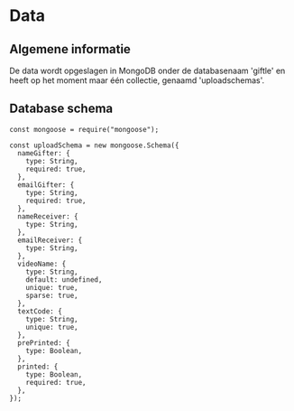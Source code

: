 # Data

## Algemene informatie

De data wordt opgeslagen in MongoDB onder de databasenaam 'giftle' en heeft op het moment maar één collectie, genaamd 'uploadschemas'.

## Database schema

    const mongoose = require("mongoose");
    
    const uploadSchema = new mongoose.Schema({
      nameGifter: {
        type: String,
        required: true,
      },
      emailGifter: {
        type: String,
        required: true,
      },
      nameReceiver: {
        type: String,
      },
      emailReceiver: {
        type: String,
      },
      videoName: {
        type: String,
        default: undefined,
        unique: true,
        sparse: true,
      },
      textCode: {
        type: String,
        unique: true,
      },
      prePrinted: {
        type: Boolean,
      },
      printed: {
        type: Boolean,
        required: true,
      },
    });

<!--
Intent

The purpose of the data section is to record anything that is important from a data perspective, answering the following types of questions:

• What does the data model look like?
• Where is data stored?
• Who owns the data?
• How much storage space is needed for the data? (e.g. especially if you’re dealing with “big data”)
• What are the archiving and back-up strategies?
• Are there any regulatory requirements for the long term archival of business data?
• Likewise for log files and audit trails?
• Are flat files being used for storage? If so, what format is being used?
-->
